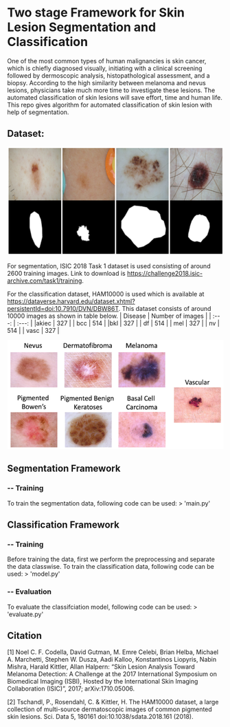 # Two stage Framework for Skin Lesion Segmentation and Classification

One of the most common types of human malignancies is skin cancer, which is chiefly diagnosed visually, initiating with a clinical screening followed by dermoscopic analysis, histopathological assessment, and a biopsy. According to the high similarity between melanoma and nevus lesions, physicians take much more time to investigate these lesions. The automated classification of skin lesions will save 
effort, time and human life. This repo gives algorithm for automated classification of skin lesion with help of segmentation.

## Dataset:


![Segmentation dataset samples](segmentation.PNG)


For segmentation, ISIC 2018 Task 1 dataset is used consisting of around 2600 training images. Link to download is https://challenge2018.isic-archive.com/task1/training.

For the classification dataset, HAM10000 is used which is available at https://dataverse.harvard.edu/dataset.xhtml?persistentId=doi:10.7910/DVN/DBW86T. This dataset consists of around 10000 images as shown in table below.
| Disease | Number of images | 
| :---: | :---: |
|akiec | 327 |
| bcc | 514 |
|bkl | 327 |
| df | 514 |
| mel | 327 |
| nv | 514 |
| vasc | 327 |


![Classfication dataset samples](classification.PNG)

## Segmentation Framework
  ### -- Training
To train the segmentation data, following code can be used: > 'main.py'

## Classification Framework
  ### -- Training
Before training the data, first we perform the preprocessing and separate the data classwise.
To train the classification data, following code can be used: > 'model.py'

  ### -- Evaluation
To evaluate the classifciation model, following code can be used: > 'evaluate.py'








## Citation
[1] Noel C. F. Codella, David Gutman, M. Emre Celebi, Brian Helba, Michael A. Marchetti, Stephen W. Dusza, Aadi Kalloo, Konstantinos Liopyris, Nabin Mishra, Harald Kittler, Allan Halpern: “Skin Lesion Analysis Toward Melanoma Detection: A Challenge at the 2017 International Symposium on Biomedical Imaging (ISBI), Hosted by the International Skin Imaging Collaboration (ISIC)”, 2017; arXiv:1710.05006.

[2] Tschandl, P., Rosendahl, C. & Kittler, H. The HAM10000 dataset, a large collection of multi-source dermatoscopic images of common pigmented skin lesions. Sci. Data 5, 180161 doi:10.1038/sdata.2018.161 (2018).
